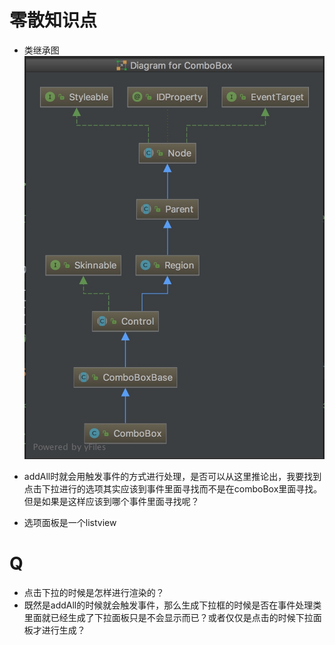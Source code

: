 # 零散知识点
+ 类继承图
 ![-w423](media/15378857102501.jpg)    

+ addAll时就会用触发事件的方式进行处理，是否可以从这里推论出，我要找到点击下拉进行的选项其实应该到事件里面寻找而不是在comboBox里面寻找。但是如果是这样应该到哪个事件里面寻找呢？
+ 选项面板是一个listview
# Q
+ 点击下拉的时候是怎样进行渲染的？
+ 既然是addAll的时候就会触发事件，那么生成下拉框的时候是否在事件处理类里面就已经生成了下拉面板只是不会显示而已？或者仅仅是点击的时候下拉面板才进行生成？